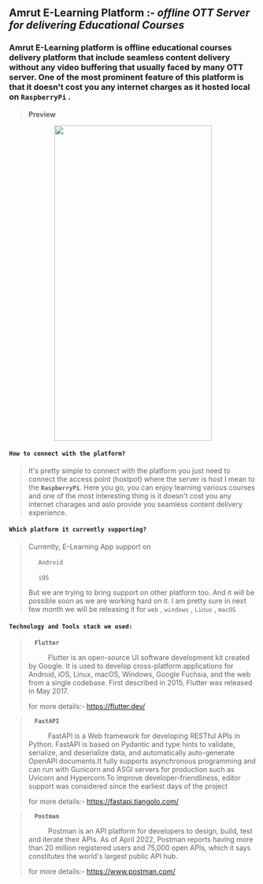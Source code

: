 ## **Amrut E-Learning Platform** :-  *offline OTT Server for delivering Educational Courses*

### Amrut E-Learning platform is offline educational courses delivery platform that include seamless content delivery without any video buffering that usually faced by many OTT server. One of the most prominent feature of this platform is that it doesn't cost you any internet charges as it hosted local on **`RaspberryPi`** .

> **Preview**

<center><img src="https://firebasestorage.googleapis.com/v0/b/offline-ott-platform.appspot.com/o/e-learning-app-preview.gif?alt=media&token=1e511e17-348d-4736-8ddb-d750988c5959" width="320" height="640" /></center>

#### **`How to connect with the platform?`**
> It's pretty simple to connect with the platform you just need to connect the access point (hostpot) where the server is host I mean to the **`RaspberryPi`**. Here you go, you can enjoy learning various courses and one of the most interesting thing is it doesn't cost you any internet charages and aslo provide you seamless content delivery experience.

#### **`Which platform it currently supporting?`**
> Currently,  E-Learning App support on </br> 
    <p> &nbsp;&nbsp;&nbsp;&nbsp;&nbsp;`Android`</p> 
    <p> &nbsp;&nbsp;&nbsp;&nbsp;&nbsp;`iOS`</p> 
  But we are trying to bring support on other platform too.
  And it will be possible soon as we are working hard on it. I am pretty sure in next few month we will be releasing it for `web` , `windows` , `Linux` , `macOS`

#### **`Technology and Tools stack we used: `**

> <img width="12"  src="https://cdn-images-1.medium.com/max/1200/1*5-aoK8IBmXve5whBQM90GA.png" >**`Flutter`** <br>
><p>&nbsp;&nbsp;&nbsp;&nbsp;&nbsp;&nbsp;&nbsp;&nbsp;&nbsp;&nbsp;Flutter is an open-source UI software development kit created by Google. It is used to develop cross-platform applications for Android, iOS, Linux, macOS, Windows, Google Fuchsia, and the web from a single codebase. First described in 2015, Flutter was released in May 2017.</p>
>for more details:- <a href="https://flutter.dev/">https://flutter.dev/</a>

> <img width="12"  src="https://pbs.twimg.com/profile_images/1417542931209199621/fWMEIB5j_400x400.jpg" >**`FastAPI`** <br>
><p>&nbsp;&nbsp;&nbsp;&nbsp;&nbsp;&nbsp;&nbsp;&nbsp;&nbsp;&nbsp;FastAPI is a Web framework for developing RESTful APIs in Python. FastAPI is based on Pydantic and type hints to validate, serialize, and deserialize data, and automatically auto-generate OpenAPI documents.It fully supports asynchronous programming and can run with Gunicorn and ASGI servers for production such as Uvicorn and Hypercorn.To improve developer-friendliness, editor support was considered since the earliest days of the project</p>
>for more details:- <a href="https://fastapi.tiangolo.com/">https://fastapi.tiangolo.com/</a>

> <img width="12"  src="https://res.cloudinary.com/postman/image/upload/t_team_logo/v1629869194/team/2893aede23f01bfcbd2319326bc96a6ed0524eba759745ed6d73405a3a8b67a8" >**`Postman`** <br>
><p>&nbsp;&nbsp;&nbsp;&nbsp;&nbsp;&nbsp;&nbsp;&nbsp;&nbsp;&nbsp;Postman is an API platform for developers to design, build, test and iterate their APIs. As of April 2022, Postman reports having more than 20 million registered users and 75,000 open APIs, which it says constitutes the world's largest public API hub.</p>
>for more details:- <a href="https://www.postman.com/">https://www.postman.com/</a>













